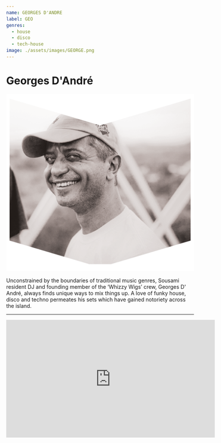 ```yaml
---
name: GEORGES D'ANDRE
label: GEO
genres:
  - house
  - disco
  - tech-house
image: ./assets/images/GEORGE.png
---
```


# Georges D'André

![](./assets/images/GEORGE.png)

Unconstrained by the boundaries of traditional music genres, Sousami resident DJ and founding member of the ‘Whizzy Wigs’ crew, Georges D' André, always finds unique ways to mix things up. A love of funky house, disco and techno permeates his sets which have gained notoriety across the island.

---

<iframe width="560" height="315" src="https://www.youtube.com/embed/_RCxn_-7Nvs" frameborder="0" allow="accelerometer; autoplay; encrypted-media; gyroscope; picture-in-picture" allowfullscreen></iframe>
